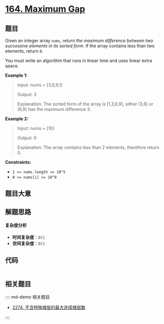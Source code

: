 # [164. Maximum Gap](https://leetcode.com/problems/maximum-gap/)

## 题目

Given an integer array `nums`, return _the maximum difference between two
successive elements in its sorted form_. If the array contains less than two
elements, return `0`.

You must write an algorithm that runs in linear time and uses linear extra
space.

**Example 1:**

> Input: nums = [3,6,9,1]
>
> Output: 3
>
> Explanation: The sorted form of the array is [1,3,6,9], either (3,6) or (6,9) has the maximum difference 3.

**Example 2:**

> Input: nums = [10]
>
> Output: 0
>
> Explanation: The array contains less than 2 elements, therefore return 0.

**Constraints:**

- `1 <= nums.length <= 10^5`
- `0 <= nums[i] <= 10^9`

## 题目大意

## 解题思路

#### 复杂度分析

- **时间复杂度**：`O()`
- **空间复杂度**：`O()`

## 代码

```javascript

```

## 相关题目

:::: md-demo 相关题目

- [2274. 不含特殊楼层的最大连续楼层数](https://leetcode.com/problems/maximum-consecutive-floors-without-special-floors)

::::
